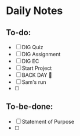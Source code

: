 # Daily Notes
## To-do:
- [ ] DIG Quiz
- [ ] DIG Assignment
- [ ] DIG EC
- [ ] Start Project
- [ ] BACK DAY 🦍
- [ ] Sam's run
- [ ] 

## To-be-done:
- [ ] Statement of Purpose
- [ ] 